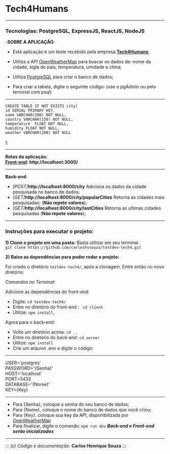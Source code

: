 # Tech4Humans

---

### Tecnologias: PostgreSQL, ExpressJS, ReactJS, NodeJS

-**SOBRE A APLICAÇÃO**:

- Está aplicação é um teste recebido pela empresa **[Tech4Humans](https://www.tech4h.com.br/)**;

- Utiliza a API [OpenWeatherMap](https://openweathermap.org/api) para buscar os dados de: nome da cidade, sigla do país, temperatura, umidade e clima;

- Utiliza [PostgreSQL](https://www.postgresql.org) para criar o banco de dados;
- Para criar a tabela, digite o seguinte código: (use o pgAdmin ou pelo terminal com psql)

---

    CREATE TABLE IF NOT EXISTS city(
    id SERIAL PRIMARY KEY,
    name VARCHAR(200) NOT NULL,
    country VARCHAR(150) NOT NULL,
    temperature  FLOAT NOT NULL,
    humidity FLOAT NOT NULL,
    weather VARCHAR(200) NOT NULL

);

---

**Rotas da aplicação:**  
**[Front-end](http://localhost:3000): http://localhost:3000/**

---

**Back-end**:

- _[POST]_**http://localhost:8000/city** Adiciona os dados da cidade pesquisada no banco de dados;
- _[GET]_**http://localhost:8000/city/popularCities** Retorna as cidades mais pesquisadas; (**Não repete valores**);
- _[GET]_**http://localhost:8000/city/lastCities** Retorna as ultimas cidades pesquisadas (**Não repete valores**);

---

### **Instruções para executar o projeto:**

**1) Clone o projeto em uma pasta:**
Basta utilizar em seu terminal: <br>
`git clone https://github.com/carloshssouza/testdev-tech4.git`

**2) Baixe as dependências para poder rodar o projeto:** <br>

Foi criado o diretório `testdev-tech4/`, após a clonagem. Entre então no novo diretório:

_Comandos no Terminal_:

Adicione as dependências do front-end:

- Digite: `cd testdev-tech4/`
- Entre no diretório do front-end : ` cd client`
- Utilize: `npm install`,

Agora para o back-end:

- Volte um diretório acima: `cd ..`
- Entre no diretório do back-end: `cd server`
- Utilize: `npm install`
- Crie um arquivo .env e digite o código:

---

USER='postgres'<br>
PASSWORD='{Senha}'<br>
HOST='localhost'<br>
PORT=5432<br>
DATABASE='{Nome}'<br>
KEY={Key}<br>

---

- Para {Senha}, coloque a senha do seu banco de dados;
- Para {Nome}, coloque o nome do banco de dados que você criou;
- Para {Key}, coloque sua key da API, disponibilizada por [OpenWeatherMap](https://openweathermap.org/api)
- Para finalizar, digite o comando: `npm run dev`
  **_Back-end e Front-end serão inicializados_**

---

:::
_(c) Código e documentação_: **Carlos Henrique Souza**
:::
